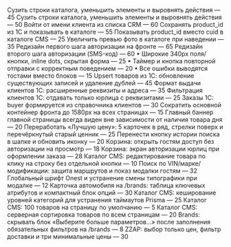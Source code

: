 Сузить строки каталога, уменьшить элементы и выровнять действия — 45
Сузить строки каталога, уменьшить элементы и выровнять действия — 50
Войти от имени клиента из списка CRM — 60
Сохранять product_id из 1С и показывать в каталоге — 55
Показывать product_id вместо cuid в каталоге CMS — 25
Увеличить превью фото в каталоге при наведении — 35
Редизайн первого шага авторизации на фронте — 65
Редизайн второго шага авторизации (SMS-код) — 60
• Широкие 340px поля/кнопки, inline dots, скрытая форма — 25
• Таймер и кнопка повторной отправки с корректным поведением — 20
• Все ошибки выводятся тостами вместо блоков — 15
Upsert товаров из 1С: обновление существующих записей и удаление дублей — 45
Формат выдачи клиентов 1С: расширенные реквизиты и адреса — 35
Фильтрация клиентов 1С: отдавать только юрлица с реквизитами — 25
Заказы 1С: buyer формируется из справочника клиентов — 30
Сократить основной контейнер фронта до 1580px на всех страницах — 15
Главный баннер главной страницы всегда виден вне зависимости от наличия товара дня — 20
Переработать «Лучшую цену»: 5 карточек в ряд, стрелки поверх и перечёркнутый старый ценник — 25
Перенести кнопку истории поиска в шапке и обновить иконку — 20
Корзина: открыть гостям доступ без авторизации на просмотр — 18
Корзина: экран авторизации юрлиц при оформлении заказа — 28
Каталог CMS: редактирование товара по клику на строку без отдельной кнопки — 10
Поиск по VIN/марке/модификации: защита маршрутов и показ модалки гостям — 32
Глобальный шрифт Onest и устранение смены типографики при модалке — 12
Карточка автомобиля на /brands: таблица ключевых атрибутов и компактный блок опций — 30
Каталог CMS: кеширование уровней категорий для устранения таймаутов Prisma — 25
Каталог CMS: 100 товаров на страницу по умолчанию — 5
Каталог CMS: серверная сортировка товаров по всем страницам — 20
Brands: скрывать блок «Выберите больше параметров…» после заполнения обязательных фильтров на /brands — 8
ZZAP: выбор только цен, фильтр доставки и три минимальные цены — 30
